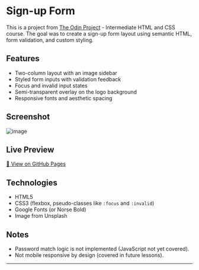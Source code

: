# Sign-up Form

This is a project from [The Odin Project](https://www.theodinproject.com/) - Intermediate HTML and CSS course. The goal was to create a sign-up form layout using semantic HTML, form validation, and custom styling.

## Features

- Two-column layout with an image sidebar
- Styled form inputs with validation feedback
- Focus and invalid input states
- Semi-transparent overlay on the logo background
- Responsive fonts and aesthetic spacing

## Screenshot

![image](https://github.com/user-attachments/assets/bcde7ad1-b2b4-471a-bdaf-f96d5b0a423d)



## Live Preview

[🔗 View on GitHub Pages](https://artur-bertash.github.io/sign_up_TOP)

## Technologies

- HTML5
- CSS3 (flexbox, pseudo-classes like `:focus` and `:invalid`)
- Google Fonts (or Norse Bold)
- Image from Unsplash

## Notes

- Password match logic is not implemented (JavaScript not yet covered).
- Not mobile responsive by design (covered in future lessons).

---

